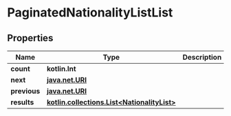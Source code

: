
# PaginatedNationalityListList

## Properties
Name | Type | Description | Notes
------------ | ------------- | ------------- | -------------
**count** | **kotlin.Int** |  |  [optional]
**next** | [**java.net.URI**](java.net.URI.md) |  |  [optional]
**previous** | [**java.net.URI**](java.net.URI.md) |  |  [optional]
**results** | [**kotlin.collections.List&lt;NationalityList&gt;**](NationalityList.md) |  |  [optional]



